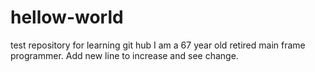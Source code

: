# hellow-world
test repository for learning git hub
I am a 67 year old retired main frame programmer.
Add new line to increase and see change.
